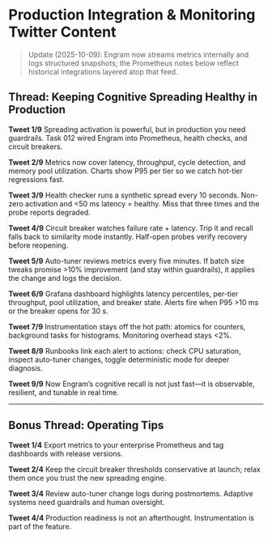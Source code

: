 # Production Integration & Monitoring Twitter Content

> Update (2025-10-09): Engram now streams metrics internally and logs structured snapshots; the Prometheus notes below reflect historical integrations layered atop that feed.

## Thread: Keeping Cognitive Spreading Healthy in Production

**Tweet 1/9**
Spreading activation is powerful, but in production you need guardrails. Task 012 wired Engram into Prometheus, health checks, and circuit breakers.

**Tweet 2/9**
Metrics now cover latency, throughput, cycle detection, and memory pool utilization. Charts show P95 per tier so we catch hot-tier regressions fast.

**Tweet 3/9**
Health checker runs a synthetic spread every 10 seconds. Non-zero activation and <50 ms latency = healthy. Miss that three times and the probe reports degraded.

**Tweet 4/9**
Circuit breaker watches failure rate + latency. Trip it and recall falls back to similarity mode instantly. Half-open probes verify recovery before reopening.

**Tweet 5/9**
Auto-tuner reviews metrics every five minutes. If batch size tweaks promise >10% improvement (and stay within guardrails), it applies the change and logs the decision.

**Tweet 6/9**
Grafana dashboard highlights latency percentiles, per-tier throughput, pool utilization, and breaker state. Alerts fire when P95 >10 ms or the breaker opens for 30 s.

**Tweet 7/9**
Instrumentation stays off the hot path: atomics for counters, background tasks for histograms. Monitoring overhead stays <2%.

**Tweet 8/9**
Runbooks link each alert to actions: check CPU saturation, inspect auto-tuner changes, toggle deterministic mode for deeper diagnosis.

**Tweet 9/9**
Now Engram’s cognitive recall is not just fast—it is observable, resilient, and tunable in real time.

---

## Bonus Thread: Operating Tips

**Tweet 1/4**
Export metrics to your enterprise Prometheus and tag dashboards with release versions.

**Tweet 2/4**
Keep the circuit breaker thresholds conservative at launch; relax them once you trust the new spreading engine.

**Tweet 3/4**
Review auto-tuner change logs during postmortems. Adaptive systems need guardrails and human oversight.

**Tweet 4/4**
Production readiness is not an afterthought. Instrumentation is part of the feature.
